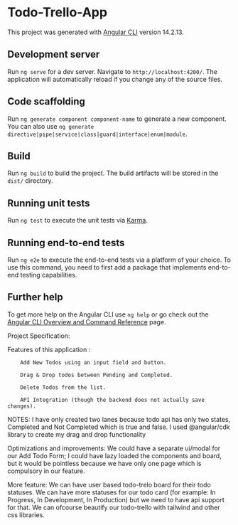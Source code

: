 # Todo-Trello-App

This project was generated with [Angular CLI](https://github.com/angular/angular-cli) version 14.2.13.

## Development server

Run `ng serve` for a dev server. Navigate to `http://localhost:4200/`. The application will automatically reload if you change any of the source files.

## Code scaffolding

Run `ng generate component component-name` to generate a new component. You can also use `ng generate directive|pipe|service|class|guard|interface|enum|module`.

## Build

Run `ng build` to build the project. The build artifacts will be stored in the `dist/` directory.

## Running unit tests

Run `ng test` to execute the unit tests via [Karma](https://karma-runner.github.io).

## Running end-to-end tests

Run `ng e2e` to execute the end-to-end tests via a platform of your choice. To use this command, you need to first add a package that implements end-to-end testing capabilities.

## Further help

To get more help on the Angular CLI use `ng help` or go check out the [Angular CLI Overview and Command Reference](https://angular.io/cli) page.




Project Specification:




Features of this application :

        Add New Todos using an input field and button.

        Drag & Drop todos between Pending and Completed.

        Delete Todos from the list.

        API Integration (though the backend does not actually save changes).



NOTES:
    I have only created two lanes because todo api has only two states, Completed and Not Completed  which is true and false.
    I used @angular/cdk library to create my drag and drop functionality

Optimizations and improvements: 
    We could have a separate ui/modal for our Add Todo Form;
    I could have lazy loaded the components and board, but it would be pointless because we have only one page which is compulsory in our feature.

More feature:
    We can have user based todo-trelo board for their todo statuses.
    We can have more statuses for our todo card (for example: In Progress, In Development, In Production) but we need to have api support for that.
    We can ofcourse beautify our todo-trello with tailwind and other css libraries.
